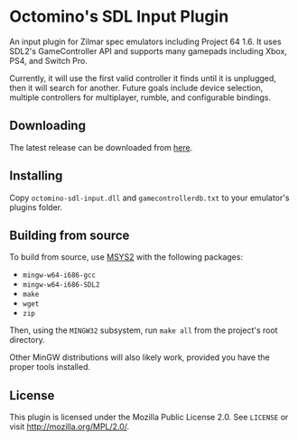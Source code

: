 Octomino's SDL Input Plugin
===========================
An input plugin for Zilmar spec emulators including Project 64 1.6. It 
uses SDL2's GameController API and supports many gamepads including Xbox, 
PS4, and Switch Pro.

Currently, it will use the first valid controller it finds until it is 
unplugged, then it will search for another. Future goals include device 
selection, multiple controllers for multiplayer, rumble, and configurable 
bindings.

Downloading
-----------
The latest release can be downloaded from 
[here](https://github.com/clickdevin/octomino-sdl-input/releases).

Installing
----------
Copy `octomino-sdl-input.dll` and `gamecontrollerdb.txt` to your 
emulator's plugins folder.

Building from source
--------------------
To build from source, use [MSYS2](https://www.msys2.org/) with the 
following packages:
 - `mingw-w64-i686-gcc`
 - `mingw-w64-i686-SDL2`
 - `make`
 - `wget`
 - `zip`

Then, using the `MINGW32` subsystem, run `make all` from the project's 
root directory.

Other MinGW distributions will also likely work, provided you have the 
proper tools installed.

License
-------
This plugin is licensed under the Mozilla Public License 2.0. See 
`LICENSE` or visit <http://mozilla.org/MPL/2.0/>.
